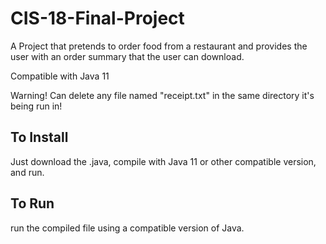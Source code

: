 # CIS-18-Final-Project

A Project that pretends to order food from a restaurant and provides the user with an order summary that the user can download.

Compatible with Java 11

Warning! Can delete any file named "receipt.txt" in the same directory it's being run in!

## To Install
Just download the .java, compile with Java 11 or other compatible version, and run.

## To Run
run the compiled file using a compatible version of Java.
